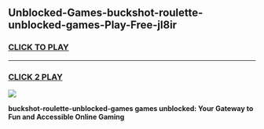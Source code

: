 
## Unblocked-Games-buckshot-roulette-unblocked-games-Play-Free-jl8ir
<h3>
<a href="https://premium76.site?title=buckshot-roulette-unblocked-games&ref=10A">CLICK TO PLAY</a></h3>
<hr>

<h3>
<a href="https://premium76.site?title=buckshot-roulette-unblocked-games&ref=10A">CLICK 2 PLAY</a>
  
</h3>

<a href="https://premium76.site?title=buckshot-roulette-unblocked-games&ref=10A"><img src="https://clearcache.store/games.png"></a>


**buckshot-roulette-unblocked-games games unblocked: Your Gateway to Fun and Accessible Online Gaming**
